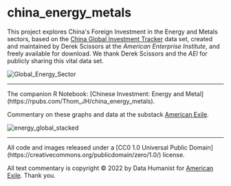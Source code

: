 # china_energy_metals

This project explores China's Foreign Investment in the Energy and Metals sectors, based on the [China Global Investment Tracker](https://www.aei.org/china-global-investment-tracker/) data set, created and maintained by Derek Scissors at the <em>American Enterprise Institute</em>, and freely available for download. We thank Derek Scissors and the <em>AEI</em> for publicly sharing this vital data set.

![Global_Energy_Sector](https://user-images.githubusercontent.com/12042357/177505649-0bf43612-6016-41a0-bc4f-c45ce8e889ff.png)

<hr />
The companion R Notebook: [Chinese Investment: Energy and Metal](https://rpubs.com/Thom_JH/china_energy_metals).

Commentary on these graphs and data at the substack [American Exile](https://americanexile.substack.com/). 

![energy_global_stacked](https://user-images.githubusercontent.com/12042357/177505772-06ea8360-88e6-4e29-8083-be3474f48c8f.png)

<hr />
All code and images released under a [CC0 1.0 Universal Public Domain](https://creativecommons.org/publicdomain/zero/1.0/) license.

All text commentary is copyright &copy; 2022 by Data Humanist for [American Exile](https://americanexile.substack.com/).
Thank you.

